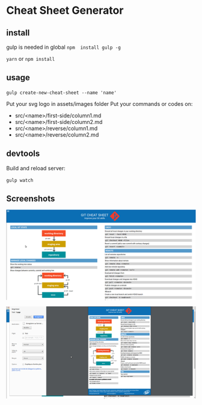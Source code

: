 # Cheat Sheet Generator

## install
gulp is needed in global
`npm  install gulp -g`

`yarn`
or
`npm install`

## usage

`gulp create-new-cheat-sheet --name 'name'`

Put your svg logo in assets/images folder
Put your commands or codes on:
 - src/\<name\>/first-side/column1.md
 - src/\<name\>/first-side/column2.md
 - src/\<name\>/reverse/column1.md
 - src/\<name\>/reverse/column2.md
 
## devtools

Build and reload server:

`gulp watch`

## Screenshots

![alt text](./assets/images/webVersion.png)

![alt text](./assets/images/pdfVersion.png)